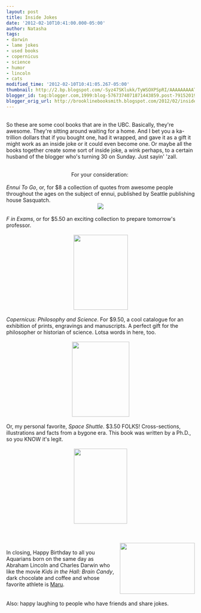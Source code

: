 ```yaml
---
layout: post
title: Inside Jokes
date: '2012-02-10T10:41:00.000-05:00'
author: Natasha
tags:
- darwin
- lame jokes
- used books
- copernicus
- science
- humor
- lincoln
- cats
modified_time: '2012-02-10T10:41:05.267-05:00'
thumbnail: http://2.bp.blogspot.com/-Syz47SKlukk/TyWSOXPSpRI/AAAAAAAAATQ/AwNpfpx52JU/s72-c/ennui.jpg
blogger_id: tag:blogger.com,1999:blog-5767374071871443859.post-7915201956065395043
blogger_orig_url: http://brooklinebooksmith.blogspot.com/2012/02/inside-jokes.html
---
```


<br />So these are some cool books that are in the UBC. Basically, they're awesome. They're sitting around waiting for a home. And I bet you a ka-trillion dollars that if you bought one, had it wrapped, and gave it as a gift it might work as an inside joke or it could even become one. Or maybe all the books together create some sort of inside joke, a wink perhaps, to a certain husband of the blogger who's turning 30 on Sunday. Just sayin' 'zall.<br /><br /><div style="text-align: center;">For your consideration:&nbsp;</div><br /><i>Ennui To Go</i>, or, for $8 a collection of quotes from awesome people throughout the ages on the subject of ennui, published by Seattle publishing house Sasquatch.<br /><div class="separator" style="clear: both; text-align: center;"><a href="http://2.bp.blogspot.com/-Syz47SKlukk/TyWSOXPSpRI/AAAAAAAAATQ/AwNpfpx52JU/s1600/ennui.jpg" imageanchor="1" style="margin-left: 1em; margin-right: 1em;"><img border="0" src="http://2.bp.blogspot.com/-Syz47SKlukk/TyWSOXPSpRI/AAAAAAAAATQ/AwNpfpx52JU/s1600/ennui.jpg" /></a></div><br /><i>F in Exams</i>, or for $5.50 an exciting collection to prepare tomorrow's professor.<br /><br /><div class="separator" style="clear: both; text-align: center;"><a href="http://2.bp.blogspot.com/-zBFNAw4mQ4g/TyWSOmdjYgI/AAAAAAAAATY/prnWxAxBVQ4/s1600/eff.jpg" imageanchor="1" style="margin-left: 1em; margin-right: 1em;"><img border="0" height="200" src="http://2.bp.blogspot.com/-zBFNAw4mQ4g/TyWSOmdjYgI/AAAAAAAAATY/prnWxAxBVQ4/s200/eff.jpg" width="145" /></a></div><br /><i>Copernicus: Philosophy and Science</i>. For $9.50, a cool catalogue for an exhibition of prints, engravings and manuscripts. A perfect gift for the philosopher or historian of science. Lotsa words in here, too.<br /><br /><div class="separator" style="clear: both; text-align: center;"><a href="http://4.bp.blogspot.com/-zLIuSXCKe4A/TyWSN2dze1I/AAAAAAAAATI/uTAoD7sW7Xg/s1600/copernicus.jpg" imageanchor="1" style="margin-left: 1em; margin-right: 1em;"><img border="0" height="200" src="http://4.bp.blogspot.com/-zLIuSXCKe4A/TyWSN2dze1I/AAAAAAAAATI/uTAoD7sW7Xg/s200/copernicus.jpg" width="153" /></a></div><br />Or, my personal favorite, <i>Space Shuttle</i>. $3.50 FOLKS! Cross-sections, illustrations and facts from a bygone era. This book was written by a Ph.D., so you KNOW it's legit.<br /><br /><div class="separator" style="clear: both; text-align: center;"><a href="http://2.bp.blogspot.com/-sj5QY8WG6Aw/TyWSJNTfbhI/AAAAAAAAATA/jQNgS4EYhPw/s1600/shuttle.jpg" imageanchor="1" style="margin-left: 1em; margin-right: 1em; text-align: center;"><img border="0" height="200" src="http://2.bp.blogspot.com/-sj5QY8WG6Aw/TyWSJNTfbhI/AAAAAAAAATA/jQNgS4EYhPw/s200/shuttle.jpg" width="142" /></a></div><br /><br /><br /><a href="http://2.bp.blogspot.com/-BtZ2E7vvUuw/TyWSO4skMRI/AAAAAAAAATg/LNpsiyqCfqk/s1600/maru-the-cat1.jpg" imageanchor="1" style="clear: right; float: right; margin-bottom: 1em; margin-left: 1em;"><img border="0" height="136" src="http://2.bp.blogspot.com/-BtZ2E7vvUuw/TyWSO4skMRI/AAAAAAAAATg/LNpsiyqCfqk/s200/maru-the-cat1.jpg" width="200" /></a><br />In closing, Happy Birthday to all you Aquarians born on the same day as Abraham Lincoln and Charles Darwin who like the movie <i>Kids in the Hall: Brain Candy</i>, dark chocolate and coffee and whose favorite athlete is <a href="http://en.wikipedia.org/wiki/Maru_(cat)">Maru</a>.<br /><br /><br />Also: happy laughing to people who have friends and share jokes.